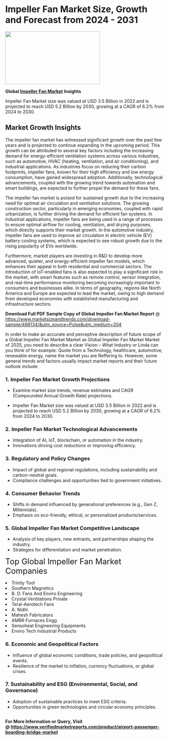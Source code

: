 <H1>Impeller Fan Market Size, Growth and Forecast from 2024 - 2031</H1><img class="aligncenter size-medium wp-image-584254" src="https://thirdeyenews.in/wp-content/uploads/2024/09/Global-Market-Research-300x168.jpeg" alt="" width="300" height="168" /><p><strong>Global&nbsp;<a href="https://www.marketsizeandtrends.com/download-sample/488134/&amp;utm_source=Pulse&amp;utm_medium=204">Impeller Fan Market</a> Insights</strong></p><p>Impeller Fan Market size was valued at USD 3.5 Billion in 2022 and is projected to reach USD 5.2 Billion by 2030, growing at a CAGR of 6.2% from 2024 to 2030.</p><p><h2>Market Growth Insights</h2> <p>The impeller fan market has witnessed significant growth over the past few years and is projected to continue expanding in the upcoming period. This growth can be attributed to several key factors including the increasing demand for energy-efficient ventilation systems across various industries, such as automotive, HVAC (heating, ventilation, and air conditioning), and industrial applications. As industries focus on reducing their carbon footprints, impeller fans, known for their high efficiency and low energy consumption, have gained widespread adoption. Additionally, technological advancements, coupled with the growing trend towards automation and smart buildings, are expected to further propel the demand for these fans.</p> <p></p> <p>The impeller fan market is poised for sustained growth due to the increasing need for optimal air circulation and ventilation solutions. The growing construction sector, particularly in emerging economies, coupled with rapid urbanization, is further driving the demand for efficient fan systems. In industrial applications, impeller fans are being used in a range of processes to ensure optimal airflow for cooling, ventilation, and drying purposes, which directly supports their market growth. In the automotive industry, impeller fans are used to improve air circulation in electric vehicle (EV) battery cooling systems, which is expected to see robust growth due to the rising popularity of EVs worldwide.</p> <p>Furthermore, market players are investing in R&D to develop more advanced, quieter, and energy-efficient impeller fan models, which enhances their appeal in both residential and commercial sectors. The introduction of IoT-enabled fans is also expected to play a significant role in the market, with smart features such as remote control, sensor integration, and real-time performance monitoring becoming increasingly important to consumers and businesses alike. In terms of geography, regions like North America and Europe are expected to lead the market, owing to high demand from developed economies with established manufacturing and infrastructure sectors.</p> <p></p><p><span class=""><strong>Download Full PDF Sample Copy of Global Impeller Fan Market Report</strong> @ <a href="https://www.marketsizeandtrends.com/download-sample/488134/&amp;utm_source=Pulse&amp;utm_medium=204" target="_blank">https://www.marketsizeandtrends.com/download-sample/488134/&amp;utm_source=Pulse&amp;utm_medium=204</a></span></p><p>In order to make an accurate and perceptive description of future scope of a Global&nbsp;Impeller Fan Market Market as Global&nbsp;Impeller Fan Market Market of 2025, you need to describe a clear Vision &ndash; What Industry or Linda can you think of for example: Quote from a Technology, healthcare, automotive, renewable energy, name the market you are Reffering to. However, some general trends and factors usually impact market reports and their future outlook include:</p><h3>1.&nbsp;<strong>Impeller Fan Market Growth Projections</strong></h3><ul><li>Examine market size trends, revenue estimates and CAGR (Compounded Annual Growth Rate) projections.</li><li><p>Impeller Fan Market size was valued at USD 3.5 Billion in 2022 and is projected to reach USD 5.2 Billion by 2030, growing at a CAGR of 6.2% from 2024 to 2030.</p></li></ul><h3>2.&nbsp;<strong>Impeller Fan Market Technological Advancements</strong></h3><ul><li>Integration of AI, IoT, blockchain, or automation in the industry.</li><li>Innovations driving cost reductions or improving efficiency.</li></ul><h3>3.&nbsp;<strong>Regulatory and Policy Changes</strong></h3><ul><li>Impact of global and regional regulations, including sustainability and carbon-neutral goals.</li><li>Compliance challenges and opportunities tied to government initiatives.</li></ul><h3>4.&nbsp;<strong>Consumer Behavior Trends</strong></h3><ul><li>Shifts in demand influenced by generational preferences (e.g., Gen Z, Millennials).</li><li>Emphasis on eco-friendly, ethical, or personalized products/services.</li></ul><h3>5.&nbsp;<strong>Global Impeller Fan Market Competitive Landscape</strong></h3><ul><li>Analysis of key players, new entrants, and partnerships shaping the industry.</li><li>Strategies for differentiation and market penetration.</li></ul><p data-pm-slice="1 1 []"><span style="color: inherit; font-family: inherit; font-size: 25px;">Top Global Impeller Fan Market Companies</span></p><div class="" data-test-id=""><p><li>Trinity Tool</li><li> Southern Magnetics</li><li> B. D. Fans And Enviro Engineering</li><li> Crystal Ventilations Private</li><li> Teral-Aerotech Fans</li><li> A. Nidhi</li><li> Mahesh Fabricators</li><li> AMBR Furnaces Engg</li><li> Sensoheat Engineering Equipments</li><li> Enviro Tech Industrial Products</li></p></div><h3>6.&nbsp;<strong>Economic and Geopolitical Factors</strong></h3><ul><li>Influence of global economic conditions, trade policies, and geopolitical events.</li><li>Resilience of the market to inflation, currency fluctuations, or global crises.</li></ul><h3>7.&nbsp;<strong>Sustainability and ESG (Environmental, Social, and Governance)</strong></h3><ul><li>Adoption of sustainable practices to meet ESG criteria.</li><li>Opportunities in green technologies and circular economy principles.</li></ul><h2><strong style="font-size: 14px;">For More Information or Query, Visit @&nbsp;</strong><a style="background-color: #ffffff; font-size: 14px;" href="https://www.marketsizeandtrends.com/report/impeller-fan-market/" target="_blank">https://www.verifiedmarketreports.com/product/airport-passenger-boarding-bridge-market</a></h2>
